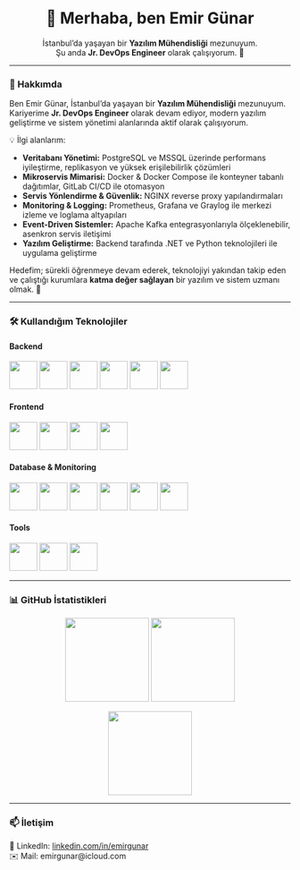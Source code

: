 <h1 align="center">👋 Merhaba, ben Emir Günar</h1>

<p align="center">
  İstanbul’da yaşayan bir <b>Yazılım Mühendisliği</b> mezunuyum.<br>
  Şu anda <b>Jr. DevOps Engineer</b> olarak çalışıyorum. 🚀
</p>

---

### 🚀 Hakkımda  

Ben Emir Günar, İstanbul’da yaşayan bir **Yazılım Mühendisliği** mezunuyum.  
Kariyerime **Jr. DevOps Engineer** olarak devam ediyor, modern yazılım geliştirme ve sistem yönetimi alanlarında aktif olarak çalışıyorum.  

💡 İlgi alanlarım:  
- **Veritabanı Yönetimi:** PostgreSQL ve MSSQL üzerinde performans iyileştirme, replikasyon ve yüksek erişilebilirlik çözümleri  
- **Mikroservis Mimarisi:** Docker & Docker Compose ile konteyner tabanlı dağıtımlar, GitLab CI/CD ile otomasyon  
- **Servis Yönlendirme & Güvenlik:** NGINX reverse proxy yapılandırmaları  
- **Monitoring & Logging:** Prometheus, Grafana ve Graylog ile merkezi izleme ve loglama altyapıları  
- **Event-Driven Sistemler:** Apache Kafka entegrasyonlarıyla ölçeklenebilir, asenkron servis iletişimi  
- **Yazılım Geliştirme:** Backend tarafında .NET ve Python teknolojileri ile uygulama geliştirme  

Hedefim; sürekli öğrenmeye devam ederek, teknolojiyi yakından takip eden ve çalıştığı kurumlara **katma değer sağlayan** bir yazılım ve sistem uzmanı olmak. 🚀

---

### 🛠️ Kullandığım Teknolojiler

#### Backend
<p>
  <img src="https://cdn.jsdelivr.net/gh/devicons/devicon/icons/linux/linux-original.svg" width="50"/>
  <img src="https://cdn.jsdelivr.net/gh/devicons/devicon/icons/docker/docker-original.svg" width="50"/>
  <img src="https://cdn.jsdelivr.net/gh/devicons/devicon/icons/nginx/nginx-original.svg" width="50"/>
  <img src="https://cdn.jsdelivr.net/gh/devicons/devicon/icons/gitlab/gitlab-original.svg" width="50"/>
  <img src="https://cdn.jsdelivr.net/gh/devicons/devicon/icons/azure/azure-original.svg" width="50"/>
  <img src="https://cdn.jsdelivr.net/gh/devicons/devicon/icons/github/github-original.svg" width="50"/>
</p>

#### Frontend
<p>
  <img src="https://cdn.jsdelivr.net/gh/devicons/devicon/icons/react/react-original.svg" width="50"/>
  <img src="https://cdn.jsdelivr.net/gh/devicons/devicon/icons/javascript/javascript-original.svg" width="50"/>
  <img src="https://cdn.jsdelivr.net/gh/devicons/devicon/icons/flutter/flutter-original.svg" width="50"/>
  <img src="https://cdn.jsdelivr.net/gh/devicons/devicon/icons/android/android-original.svg" width="50"/>
</p>

#### Database & Monitoring
<p>
  <img src="https://cdn.jsdelivr.net/gh/devicons/devicon/icons/postgresql/postgresql-original.svg" width="50"/>
  <img src="https://cdn.jsdelivr.net/gh/devicons/devicon/icons/microsoftsqlserver/microsoftsqlserver-plain.svg" width="50"/>
  <img src="https://cdn.jsdelivr.net/gh/devicons/devicon/icons/oracle/oracle-original.svg" width="50"/>
  <img src="https://cdn.jsdelivr.net/gh/devicons/devicon/icons/apachekafka/apachekafka-original.svg" width="50"/>
  <img src="https://cdn.jsdelivr.net/gh/devicons/devicon/icons/prometheus/prometheus-original.svg" width="50"/>
  <img src="https://cdn.jsdelivr.net/gh/devicons/devicon/icons/grafana/grafana-original.svg" width="50"/>
</p>

#### Tools
<p>
  <img src="https://cdn.jsdelivr.net/gh/devicons/devicon/icons/intellij/intellij-original.svg" width="50"/>
  <img src="https://cdn.jsdelivr.net/gh/devicons/devicon/icons/vscode/vscode-original.svg" width="50"/>
  <img src="https://cdn.jsdelivr.net/gh/devicons/devicon/icons/visualstudio/visualstudio-plain.svg" width="50"/>
</p>

---

### 📊 GitHub İstatistikleri
<p align="center">
  <img src="https://github-readme-stats.vercel.app/api?username=emirgunar-emirgunar&show_icons=true&theme=radical" height="150"/>
  <img src="https://github-readme-stats.vercel.app/api/top-langs/?username=emirgunar-emirgunar&layout=compact&theme=radical" height="150"/>
</p>

<p align="center">
  <img src="https://streak-stats.demolab.com?user=emirgunar-emirgunar&theme=radical&border_radius=8" height="150"/>
</p>

---

### 📫 İletişim
<p>
💼 LinkedIn: <a href="https://linkedin.com/in/emirgunar">linkedin.com/in/emirgunar</a><br>
✉️ Mail: emirgunar@icloud.com
</p>
